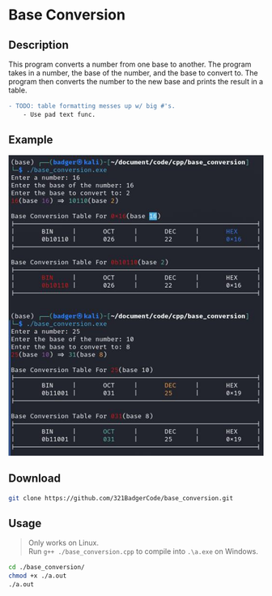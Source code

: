 # Base Conversion

## Description

This program converts a number from one base to another. The program takes in a number, the base of the number, and the base to convert to. The program then converts the number to the new base and prints the result in a table.

```diff
- TODO: table formatting messes up w/ big #'s.
	- Use pad text func.
```
## Example

![Example](./ex.jpg)

## Download

```sh
git clone https://github.com/321BadgerCode/base_conversion.git
```

## Usage

> Only works on Linux.  
Run `g++ ./base_conversion.cpp` to compile into `.\a.exe` on Windows.
```sh
cd ./base_conversion/
chmod +x ./a.out
./a.out
```